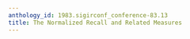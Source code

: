 ```yaml
---
anthology_id: 1983.sigirconf_conference-83.13
title: The Normalized Recall and Related Measures
---
```

